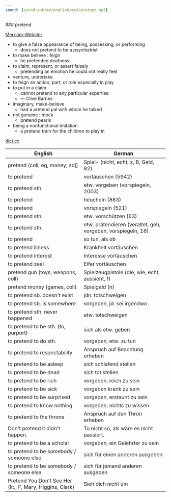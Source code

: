 ```yaml
---
sound: [sound:ankimd/english/mp3/pretend.mp3]
---
```


\### pretend

[Merriam-Webster](https://www.merriam-webster.com/dictionary/pretend)

- to give a false appearance of being, possessing, or performing
    - does not pretend to be a psychiatrist
- to make believe : feign
    - he pretended deafness
- to claim, represent, or assert falsely
    - pretending an emotion he could not really feel
- venture, undertake
- to feign an action, part, or role especially in play
- to put in a claim
    - cannot pretend to any particular expertise
    - — Clive Barnes
- imaginary, make-believe
    - had a pretend pal with whom he talked
- not genuine : mock
    - pretend pearls
- being a nonfunctional imitation
    - a pretend train for the children to play in

[dict.cc](https://www.dict.cc/pretend)

| English        | German       |
| -------------- | ------------ |
| pretend (coll, eg, money, adj) | Spiel- (nicht, echt, z, B, Geld, 82) |
| to pretend | vortäuschen (5942) |
| to pretend sth. | etw. vorgeben (vorspiegeln, 2003) |
| to pretend | heucheln (883) |
| to pretend | vorspiegeln (521) |
| to pretend sth. | etw. vorschützen (63) |
| to pretend sth. | etw. prätendieren (veraltet, geh, vorgeben, vorspiegeln, 16) |
| to pretend | so tun, als ob |
| to pretend illness | Krankheit vortäuschen |
| to pretend interest | Interesse vortäuschen |
| to pretend zeal | Eifer vortäuschen |
| pretend gun (toys, weapons, coll) | Spielzeugpistole (die, wie, echt, aussieht, f) |
| pretend money (games, coll) | Spielgeld (n) |
| to pretend sb. doesn't exist | jdn. totschweigen |
| to pretend sb. is somewhere | vorgeben, jd. sei irgendwo |
| to pretend sth. never happened | etw. totschweigen |
| to pretend to be sth. (to, purport) | sich als etw. geben |
| to pretend to do sth. | vorgeben, etw. zu tun |
| to pretend to respectability | Anspruch auf Beachtung erheben |
| to pretend to be asleep | sich schlafend stellen |
| to pretend to be dead | sich tot stellen |
| to pretend to be rich | vorgeben, reich zu sein |
| to pretend to be sick | vorgeben krank zu sein |
| to pretend to be surprised | vorgeben, erstaunt zu sein |
| to pretend to know nothing | vorgeben, nichts zu wissen |
| to pretend to the throne | Anspruch auf den Thron erheben |
| Don't pretend it didn't happen. | Tu nicht so, als wäre es nicht passiert. |
| to pretend to be a scholar | vorgeben, ein Gelehrter zu sein |
| to pretend to be somebody / someone else | sich für einen anderen ausgeben |
| to pretend to be somebody / someone else | sich für jemand anderen ausgeben |
| Pretend You Don't See Her (lit., F, Mary, Higgins, Clark) | Sieh dich nicht um |
